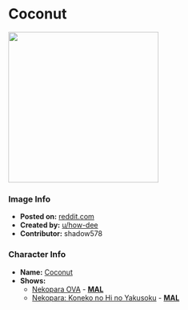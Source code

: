 # Coconut

<img src="https://raw.githubusercontent.com/shadow578/Project-Padoru/master/Padoru/nekopara-coconut.png" height="300">

### Image Info
* **Posted on:**     [reddit.com](https://www.reddit.com/r/Padoru/comments/e7v6fs/coconut_nekopara_padoru/)
* **Created by:**    [u/how-dee](https://github.com/shadow578/Project-Padoru/blob/master/table-of-contents/creators/uhowdee.md)
* **Contributor:**   shadow578

### Character Info
* **Name:**   [Coconut](https://myanimelist.net/character/151188)
* **Shows:**
  * [Nekopara OVA](https://github.com/shadow578/Project-Padoru/blob/master/table-of-contents/shows/NekoparaOVA.md) - [__MAL__](https://myanimelist.net/anime/34658/Nekopara_OVA)
  * [Nekopara: Koneko no Hi no Yakusoku](https://github.com/shadow578/Project-Padoru/blob/master/table-of-contents/shows/NekoparaKonekonoHinoYakusoku.md) - [__MAL__](https://myanimelist.net/anime/37983/Nekopara__Koneko_no_Hi_no_Yakusoku)


